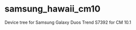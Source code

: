 samsung_hawaii_cm10
===================

Device tree for Samsung Galaxy Duos Trend S7392 for CM 10.1
